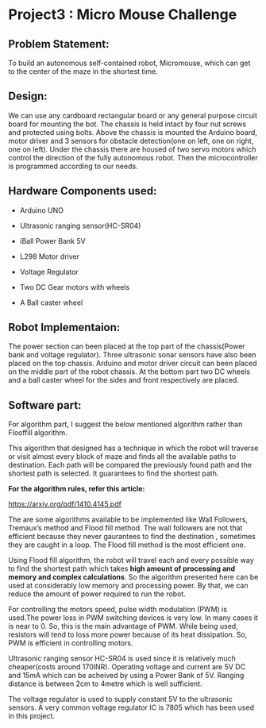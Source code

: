 # Project3 : Micro Mouse Challenge

## Problem Statement:
To build an autonomous self-contained robot, Micromouse, which can get to the center of the maze in the shortest time.

## Design:
We can use any cardboard rectangular board or any general purpose circuit board for mounting the bot. The chassis is held intact by four nut screws and protected using bolts.
Above the chassis is mounted the Arduino board, motor driver and 3 sensors for obstacle detection(one on left, one on right, one on left). Under the chassis there are housed of two servo motors which
control the direction of the fully autonomous robot. Then the microcontroller is programmed according to our needs.

## Hardware Components used:

- Arduino UNO

- Ultrasonic ranging sensor(HC-SR04)

- iBall Power Bank 5V

- L298 Motor driver 

- Voltage Regulator 

- Two DC Gear motors with wheels

- A Ball caster wheel


## Robot Implementaion:
The power section can been placed at the top part of the chassis(Power bank and voltage regulator). Three ultrasonic sonar sensors have also been placed on the top chassis. Arduino and motor driver circuit can been placed on the middle part of the robot chassis. At the bottom part two DC wheels and a ball caster wheel for the sides and front respectively are placed.


## Software part:

For algorithm part, I suggest the below mentioned algorithm rather than Flooffill algorithm.

This algorithm that designed has a technique in which
the robot will traverse or visit almost every block of maze
and finds all the available paths to destination. Each path
will be compared the previously found path and the
shortest path is selected. It guarantees to find the shortest
path. 

__For the algorithm rules, refer this article:__

https://arxiv.org/pdf/1410.4145.pdf


The are some algorithms available to be
implemented like Wall Followers, Tremaux’s method
and Flood fill method. The wall followers are not that
efficient because they never gaurantees to find the
destination , sometimes they are caught in a loop. The
Flood fill method is the most efficient one. 

Using Flood fill algorithm, the robot will travel each and every possible way to find the shortest path which takes __high amount of processing and memory and complex calculations__. So the algorithm presented here can be used at considerably low memory and processing
power. By that, we can reduce the amount of power required to run the robot. 


For controlling the motors speed, pulse width modulation (PWM) is used.The power loss in PWM switching devices is very low. In many cases it is near to 0. So, this is the main advantage of PWM. While being used, resistors will tend to loss more power because of its heat dissipation. So, PWM is efficient in controlling motors.


Ultrasonic ranging sensor HC-SR04 is used since it is relatively much cheaper(costs around 170INR). Operating voltage and current are 5V DC and 15mA which can be acheived by using a Power Bank of 5V. Ranging distance is between 2cm to 4metre which is well sufficient.


The voltage regulator is used to supply constant 5V to the ultrasonic sensors. A very common voltage regulator IC is 7805 which has been used in this project.




